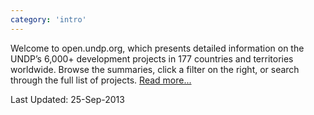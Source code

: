 ```yaml
---
category: 'intro'
---
```

<p class='intro'>Welcome to open.undp.org, which presents detailed information on the UNDP’s 6,000+ development projects in 177 countries and territories worldwide. Browse the summaries, click a filter on the right, or search through the full list of projects. <a href = '#about/open'>Read more...</a></p>

<p class="small">Last Updated: 25-Sep-2013</p>
